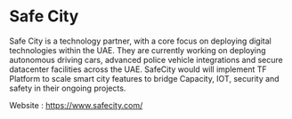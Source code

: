 # Safe City

Safe City is a technology partner, with a core focus on deploying digital technologies within the UAE. They are currently working on deploying autonomous driving cars, advanced police vehicle integrations and secure datacenter facilities across the UAE. SafeCity would will implement TF Platform to scale smart city features to bridge Capacity, IOT, security and safety in their ongoing projects. 

Website : https://www.safecity.com/